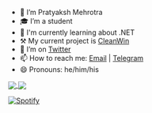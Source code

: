 - 🔭 I’m Pratyaksh Mehrotra
- 🎓 I’m a student
- 🌱 I'm currently learning about .NET
- ⚒  My current project is [CleanWin](https://github.com/pratyakshm/CleanWin)
- 🦆 I’m on [Twitter](https://twitter.com/pratyakshm_msft)
- 📫 How to reach me: [Email](mailto:pratyakshm@protonmail.com) | [Telegram](https://t.me/pratyakshm)
- 😄 Pronouns: he/him/his

<a href="https://bit.ly/2PR9PRp">
  <img align="center" src="https://github-readme-stats.vercel.app/api?username=pratyakshm&count_private=true&include_all_commits=true&show_icons=true&bg_color=30,e96443,904e95&title_color=fff&text_color=fff"/>
  <img align="center" src="https://github-readme-stats.vercel.app/api/top-langs/?username=pratyakshm&layout=compact&bg_color=30,e96443,904e95&title_color=fff&text_color=fff" />
</a>

[![Spotify](https://novatorem.pratyakshm.vercel.app/api/spotify)](https://open.spotify.com/user/1np1awfo5xec4tcdk4cio1vo6)
